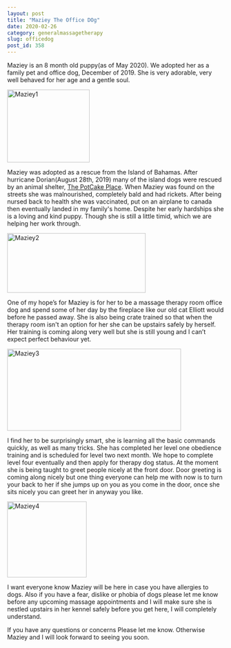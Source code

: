 ```yaml
---
layout: post
title: "Maziey The Office DOg"
date: 2020-02-26
category: generalmassagetherapy
slug: officedog
post_id: 358
---
```


<p>Maziey is an 8 month old puppy(as of May 2020). We adopted her as a family pet and office dog, December of 2019. She is very adorable, very well behaved for her age and a gentle soul. </p>

<img class="fleft rightmargin-sm leftmargin-sm" width="191" height="169" alt="Maziey1" src="{{site.url}}/assets/images/maizey1.jpg"/>

<p>Maziey was adopted as a rescue from the Island of Bahamas. After hurricane Dorian(August 28th, 2019) many of the island dogs were rescued by an animal shelter, <a href="http://www.potcakeplace.com/" title="potcake place">The PotCake Place</a>. When Maziey was found on the streets she was malnourished, completely bald and had rickets. After being nursed back to health she was vaccinated, put on an airplane to canada then eventually landed in my family's home. Despite her early hardships she is a loving and kind puppy. Though she is still a little timid, which we are helping her work through. 
</p>

<img class="fright rightmargin-sm leftmargin-sm" width="321" height="138" alt="Maziey2" src="{{site.url}}/assets/images/maizey2.jpg"/>

<p>One of my hope’s for Maziey is for her to be a massage therapy room office dog and spend some of her day by the fireplace like our old cat Elliott would before he passed away. She is also being crate trained so that when the therapy room isn't an option for her she can be upstairs safely by herself. Her training is coming along very well but she is still young and I can’t expect perfect behaviour yet. </p>

<img class="fright rightmargin-sm leftmargin-sm" width="403" height="190" alt="Maziey3" src="{{site.url}}/assets/images/maizey3.jpg"/>

<p>I find her to be surprisingly smart, she is learning all the basic commands quickly, as well as many tricks. She has completed her level one obedience training and is scheduled for level two next month. We hope to complete level four eventually and then apply for therapy dog status. At the moment she is being taught to greet people nicely at the front door. Door greeting is coming along nicely but one thing everyone can help me with now is to turn your back to her if she jumps up on you as you come in the door, once she sits nicely you can greet her in anyway you like. </p>

<img class="fleft rightmargin-sm leftmargin-sm" width="184" height="176" alt="Maziey4" src="{{site.url}}/assets/images/maizey4.jpg"/>

<p>I want everyone know Maziey will be here in case you have allergies to dogs. Also if you have a fear, dislike or phobia of dogs please let me know before any upcoming massage appointments and I will make sure she is nestled upstairs in her kennel safely before you get here, I will completely understand.</p>

<p>If you have any questions or concerns Please let me know. Otherwise Maziey and I will look forward to seeing you soon.</p>

